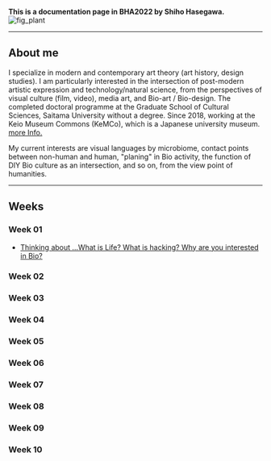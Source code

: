 **This is a documentation page in BHA2022 by Shiho Hasegawa.**
![fig_plant](https://user-images.githubusercontent.com/100834944/156967836-7d9bc4d2-0a9d-4104-b617-e81e86ad884f.jpg)
___

## About me
I specialize in modern and contemporary art theory (art history, design studies). I am particularly interested in the intersection of post-modern artistic expression and technology/natural science, from the perspectives of visual culture (film, video), media art, and Bio-art / Bio-design. The completed doctoral programme at the Graduate School of Cultural Sciences, Saitama University without a degree. Since 2018, working at the Keio Museum Commons (KeMCo), which is a Japanese university museum.
[more Info.](https://researchmap.jp/s-hasegawa?lang=en)

My current interests are visual languages by microbiome, contact points between non-human and human, "planing" in Bio activity, the function of DIY Bio culture as an intersection, and so on, from the view point of humanities.

___


## Weeks

### Week 01
* [Thinking about ...What is Life? What is hacking? Why are you interested in Bio?]()

### Week 02
### Week 03
### Week 04
### Week 05
### Week 06
### Week 07
### Week 08
### Week 09
### Week 10
